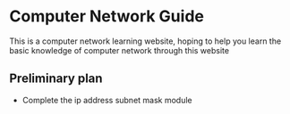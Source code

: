 # Computer Network Guide

This is a computer network learning website, hoping to help you learn the basic knowledge of computer network through this website

## Preliminary plan

- Complete the ip address subnet mask module
